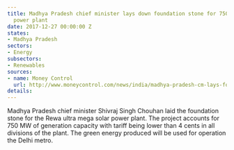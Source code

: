 ```yaml
---
title: Madhya Pradesh chief minister lays down foundation stone for 750 MW Rewa solar
  power plant
date: 2017-12-27 00:00:00 Z
states:
- Madhya Pradesh
sectors:
- Energy
subsectors:
- Renewables
sources:
- name: Money Control
  url: http://www.moneycontrol.com/news/india/madhya-pradesh-cm-lays-foundation-for-worlds-largest-solar-power-plant-2467601.html
details: 
---
```


Madhya Pradesh chief minister Shivraj Singh Chouhan laid the foundation stone for the Rewa ultra mega solar power plant. The project accounts for 750 MW of generation capacity with tariff being lower than 4 cents in all divisions of the plant. The green energy produced will be used for operation the Delhi metro. 

